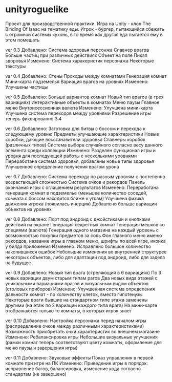 # unityroguelike
Проект для производственной практики. Игра на Unity - клон The Binding Of Isaac на тематику еды. Игрок - бургер, пытающийся сбежать с огромной системы кухонь, в то время как другая еда пытается ему в этом помешать

ver 0.3
Добавлено:
  Система здоровья персонжа
  Спавнер врагов
  Больше частиц при различных действиях
  Объект на поле
  Пикап здоровья
Изменено:
  Система харакеристик персонажа
  Некоторые текстуры

var 0.4
Добавлено:
  Стены
  Проходы между комнатами
  Генерация комнат
  Мини-карта подземелья
  Вариация врагов на уровнях
Изменено:
  Улучшены частицы

ver 0.5
Добавлено:
  Больше вариантов комнат
  Новый тип врагов (в трех вариациях)
  Интерактивные объекты в комнатах
  Меню паузы
  Главное меню
  Внутрисессионная валюта
Изменено:
  Улучшена мини-карта
  Улучшена система переходов между уровнями
  Разрешение игры теперь фиксированно 3:4

ver 0.6
Добавлено:
  Заготовка для битвы с боссом и перехода к следующему уровню
  Предметы улучшающие характеристики
  Новые коробки, дающие восстанавители здоровья
  Спавнеры коробок (различных типов)
  Система выбора случайного согласно весу данного элемента среди коллекции
Изменено:
  Разделен функционал игры и уровня для последующей работы с несколькими уровнями
  Переработана система здоровья, добавлены новые типы здоровья
  Улучшенное определение получения врагом урона

ver 0.7
Добавлено:
  Система перехода по разным уровням с постепенно возрастающей сложностью
  Система очков и рекордов
  Панель окончания игры с оглашением результатов
Изменено:
  Переработана генерация комнат в подземелье (меньшее количество соседей, комната с боссом находится ближе к углам)
  Улучшена физика движения игрока (появилась инерция)
  Добавлено больше вариации объектов на уровнях
  
ver 0.8
Добавлено:
  Порт под андроид с джойстиками и кнопками действий на экране
  Генерация секретных комнат
  Генерация мешков со специями (валюта)
  Генерация одного магазина на каждый уровень с возможностью покупки предметов за соль
  Фон главного меню именю рекордов, название игры в главном меню, шрифты по всей игре, иконка у билда приложения
Изменено:
  Исправлено большое количество накопившихся ошибок
  Небольшие изменения во внутренней структурее некоторых объектов, либо для адаптации под андроид, либо для задела на будущее
  
ver 0.9
Добавлено:
  Новый тип врага (стреляющий в 6 вариациях)
  По 3 новых вариации двум старым типам рагов
  Два новых вида этажей с уникальными вариациями врагов и визуальным видом объектов (столовых приборов)
Изменено:
  Улучшенная система определения дальности комнат - по количеству клеток, вместо гипотенузы
  Некоторые враги бывшие на стандартном типе этажа заменены другими (на этаж по 2 вариации каждого типа врага)
  На мини-карте отображаются только те комнаты, о которых игрок знает

ver 0.10
Добавлено:
  Настройка персонажа перед началом игры (распределение очков между различными характеристиками)
  Возможность приобретать очки характеристик во внешнем магазине
Изменено:
  Ребалансировка игры
  Небольшие визуальные улучшения (рамки комнат теперь соответствуют цвету комнаты, оформление для меню паузы и завершения игры)
  
ver 0.11
Добавлено:
  Звуковые эффекты
  Показ управления в первой комнате при игре на ПК
Изменено:
  Приведение игры в порядок: исправление багов, балансировка, изменение кода согласно стандартам (не завершено)
